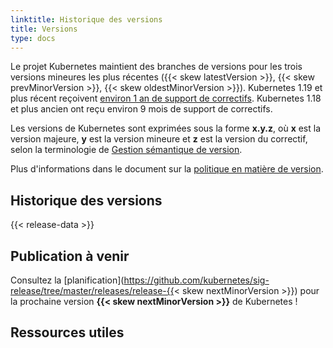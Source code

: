 ```yaml
---
linktitle: Historique des versions
title: Versions
type: docs
---
```


<!-- overview -->

Le projet Kubernetes maintient des branches de versions pour les trois versions
mineures les plus récentes ({{< skew latestVersion >}}, {{< skew prevMinorVersion >}},
{{< skew oldestMinorVersion >}}). Kubernetes 1.19 et plus récent reçoivent
[environ 1 an de support de correctifs](/releases/patch-releases/#support-period).
Kubernetes 1.18 et plus ancien ont reçu environ 9 mois de support de correctifs.

Les versions de Kubernetes sont exprimées sous la forme **x.y.z**, où **x** est
la version majeure, **y** est la version mineure et **z** est la version du
correctif, selon la terminologie de [Gestion sémantique de version](https://semver.org/lang/fr/).

Plus d'informations dans le document sur la [politique en matière de version](/releases/version-skew-policy/).

<!-- body -->

## Historique des versions

{{< release-data >}}

## Publication à venir

Consultez la [planification](https://github.com/kubernetes/sig-release/tree/master/releases/release-{{< skew nextMinorVersion >}})
pour la prochaine version **{{< skew nextMinorVersion >}}** de Kubernetes !

## Ressources utiles
